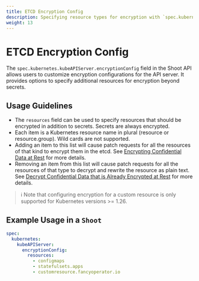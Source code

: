 ```yaml
---
title: ETCD Encryption Config
description: Specifying resource types for encryption with `spec.kubernetes.kubeAPIServer.encryptionConfig`
weight: 13
---
```


# ETCD Encryption Config

The `spec.kubernetes.kubeAPIServer.encryptionConfig` field in the Shoot API allows users to customize encryption configurations for the API server. It provides options to specify additional resources for encryption beyond secrets.

## Usage Guidelines

- The `resources` field can be used to specify resources that should be encrypted in addition to secrets. Secrets are always encrypted.
- Each item is a Kubernetes resource name in plural (resource or resource.group). Wild cards are not supported.
- Adding an item to this list will cause patch requests for all the resources of that kind to encrypt them in the etcd. See [Encrypting Confidential Data at Rest](https://kubernetes.io/docs/tasks/administer-cluster/encrypt-data) for more details.
- Removing an item from this list will cause patch requests for all the resources of that type to decrypt and rewrite the resource as plain text. See [Decrypt Confidential Data that is Already Encrypted at Rest](https://kubernetes.io/docs/tasks/administer-cluster/decrypt-data/) for more details.

> ℹ️ Note that configuring encryption for a custom resource is only supported for Kubernetes versions >= 1.26.

## Example Usage in a `Shoot`

```yaml
spec:
  kubernetes:
    kubeAPIServer:
      encryptionConfig:
        resources:
          - configmaps
          - statefulsets.apps
          - customresource.fancyoperator.io
```
